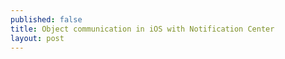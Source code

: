 ```yaml
---
published: false
title: Object communication in iOS with Notification Center
layout: post
---
```

